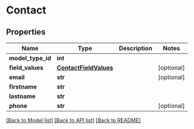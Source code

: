 # Contact

## Properties
Name | Type | Description | Notes
------------ | ------------- | ------------- | -------------
**model_type_id** | **int** |  | 
**field_values** | [**ContactFieldValues**](ContactFieldValues.md) |  | [optional] 
**email** | **str** |  | [optional] 
**firstname** | **str** |  | 
**lastname** | **str** |  | 
**phone** | **str** |  | [optional] 

[[Back to Model list]](../README.md#documentation-for-models) [[Back to API list]](../README.md#documentation-for-api-endpoints) [[Back to README]](../README.md)


